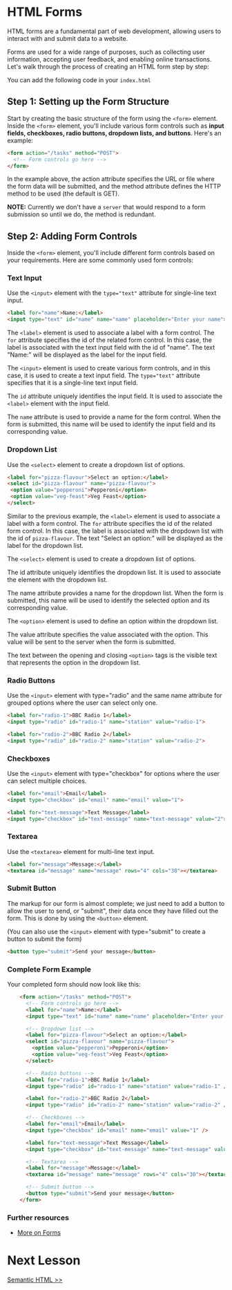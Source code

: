 # HTML Forms

HTML forms are a fundamental part of web development, allowing users to interact with and submit data to a website. 

Forms are used for a wide range of purposes, such as collecting user information, accepting user feedback, and enabling online transactions. Let's walk through the process of creating an HTML form step by step:

You can add the following code in your `index.html`

## Step 1: Setting up the Form Structure

Start by creating the basic structure of the form using the `<form>` element. Inside the `<form>` element, you'll include various form controls such as <strong>input fields, checkboxes, radio buttons, dropdown lists, and buttons</strong>. Here's an example:


```html
<form action="/tasks" method="POST">
  <!-- Form controls go here -->
</form>
```

In the example above, the action attribute specifies the URL or file where the form data will be submitted, and the method attribute defines the HTTP method to be used (the default is GET). 

<strong>NOTE:</strong> Currently we don't have a `server` that would respond to a form submission so until we do, the method is redundant.

## Step 2: Adding Form Controls

Inside the `<form>` element, you'll include different form controls based on your requirements. Here are some commonly used form controls:

### Text Input

Use the `<input>` element with the `type="text"` attribute for single-line text input.

```html
<label for="name">Name:</label>
<input type="text" id="name" name="name" placeholder="Enter your name">
```

The `<label>` element is used to associate a label with a form control. The `for` attribute specifies the id of the related form control. In this case, the label is associated with the text input field with the id of "name". The text "Name:" will be displayed as the label for the input field.

The `<input>` element is used to create various form controls, and in this case, it is used to create a text input field. The `type="text"` attribute specifies that it is a single-line text input field.

The `id` attribute uniquely identifies the input field. It is used to associate the `<label>` element with the input field.

The `name` attribute is used to provide a name for the form control. When the form is submitted, this name will be used to identify the input field and its corresponding value.

### Dropdown List

 Use the `<select>` element to create a dropdown list of options.

 ```html
<label for="pizza-flavour">Select an option:</label>
<select id="pizza-flavour" name="pizza-flavour">
  <option value="pepperoni">Pepperoni</option>
  <option value="veg-feast">Veg Feast</option>
</select>
 ```

Similar to the previous example, the `<label>` element is used to associate a label with a form control. The `for` attribute specifies the id of the related form control. In this case, the label is associated with the dropdown list with the id of `pizza-flavour`. The text "Select an option:" will be displayed as the label for the dropdown list.

The `<select>` element is used to create a dropdown list of options.

The id attribute uniquely identifies the dropdown list. It is used to associate the <label> element with the dropdown list.

 The name attribute provides a name for the dropdown list. When the form is submitted, this name will be used to identify the selected option and its corresponding value.

The `<option>` element is used to define an option within the dropdown list.

The value attribute specifies the value associated with the option. This value will be sent to the server when the form is submitted.

The text between the opening and closing `<option>` tags is the visible text that represents the option in the dropdown list.


### Radio Buttons 

Use the `<input>` element with type="radio" and the same name attribute for grouped options where the user can select only one.

```html
<label for="radio-1">BBC Radio 1</label>
<input type="radio" id="radio-1" name="station" value="radio-1">

<label for="radio-2">BBC Radio 2</label>
<input type="radio" id="radio-2" name="station" value="radio-2">

```

### Checkboxes

Use the `<input>` element with type="checkbox" for options where the user can select multiple choices.

```html
<label for="email">Email</label>
<input type="checkbox" id="email" name="email" value="1">

<label for="text-message">Text Message</label>
<input type="checkbox" id="text-message" name="text-message" value="2">

```

### Textarea

Use the `<textarea>` element for multi-line text input.

```html
<label for="message">Message:</label>
<textarea id="message" name="message" rows="4" cols="30"></textarea>
```

### Submit Button

The markup for our form is almost complete; we just need to add a button to allow the user to send, or "submit", their data once they have filled out the form. This is done by using the `<button>` element.

(You can also use the `<input>` element with type="submit" to create a button to submit the form)

```html
<button type="submit">Send your message</button>
```

### Complete Form Example

Your completed form should now look like this:

```html
    <form action="/tasks" method="POST">
      <!-- Form controls go here -->
      <label for="name">Name:</label>
      <input type="text" id="name" name="name" placeholder="Enter your name" />

      <!-- Dropdown list -->
      <label for="pizza-flavour">Select an option:</label>
      <select id="pizza-flavour" name="pizza-flavour">
        <option value="pepperoni">Pepperoni</option>
        <option value="veg-feast">Veg Feast</option>
      </select>

      <!-- Radio buttons -->
      <label for="radio-1">BBC Radio 1</label>
      <input type="radio" id="radio-1" name="station" value="radio-1" />

      <label for="radio-2">BBC Radio 2</label>
      <input type="radio" id="radio-2" name="station" value="radio-2" />

      <!-- Checkboxes -->
      <label for="email">Email</label>
      <input type="checkbox" id="email" name="email" value="1" />

      <label for="text-message">Text Message</label>
      <input type="checkbox" id="text-message" name="text-message" value="2" />

      <!-- Textarea -->
      <label for="message">Message:</label>
      <textarea id="message" name="message" rows="4" cols="30"></textarea>

      <!-- Submit button -->
      <button type="submit">Send your message</button>
    </form>
```

### Further resources

- [More on Forms](https://developer.mozilla.org/en-US/docs/Learn/Forms/How_to_structure_a_web_form)

# Next Lesson
[Semantic HTML >>](./5_semantic_html.md)